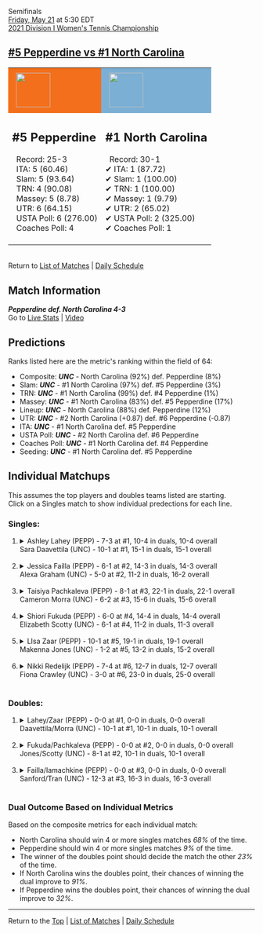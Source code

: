Semifinals[](#top)<a name="top"></a>  
[Friday, May 21](../../schedule/05-21.md) at 5:30 EDT  
[2021 Division I Women's Tennis Championship](../index.md)  
## [#5 Pepperdine vs #1 North Carolina](https://www.ncaa.com/game/5833707)  

<table><tr style="background-color: #d9d9d9 !important"><td style="background-color: #F46F1B !important"><img src="https://www.ncaa.com/sites/default/files/images/logos/schools/p/pepperdine.70.png" width="70" height="70" style="padding: 8px;" /></td><td style="background-color: #7BAFD4 !important"><img src="https://www.ncaa.com/sites/default/files/images/logos/schools/n/north-carolina.70.png" width="70" height="70" style="padding: 8px;" /></td></tr><tr>
<td>  

<h2>#5 Pepperdine</h2>  
&nbsp; Record: 25-3<br>  
&nbsp; ITA: 5 (60.46)<br>  
&nbsp; Slam: 5 (93.64)<br>  
&nbsp; TRN: 4 (90.08)<br>  
&nbsp; Massey: 5 (8.78)<br>  
&nbsp; UTR: 6 (64.15)<br>  
&nbsp; USTA Poll: 6 (276.00)<br>  
&nbsp; Coaches Poll: 4<br>  
<br>  

</td>
<td>  

<h2>#1 North Carolina</h2>  
&nbsp; Record: 30-1<br>  
&#10004; ITA: 1 (87.72)<br>  
&#10004; Slam: 1 (100.00)<br>  
&#10004; TRN: 1 (100.00)<br>  
&#10004; Massey: 1 (9.79)<br>  
&#10004; UTR: 2 (65.02)<br>  
&#10004; USTA Poll: 2 (325.00)<br>  
&#10004; Coaches Poll: 1<br>  
<br>  

</td>
</tr></table>  


<br>Return to [List of Matches](../index.md) &#124; [Daily Schedule](../../schedule/05-21.md)

## Match Information  
***Pepperdine def. North Carolina 4-3***  
Go to [Live Stats](http://scores.tennisticker.de/usa/ustanc/conf/lp.html?lid=83) | [Video](https://tennischannel.com/?utm_source=tennis-dot-com&utm_medium=navigation)  

## Predictions  

Ranks listed here are the metric's ranking within the field of 64:  
- Composite: ***UNC*** - North Carolina (92%) def. Pepperdine (8%)  
- Slam: ***UNC*** - #1 North Carolina (97%) def. #5 Pepperdine (3%)  
- TRN: ***UNC*** - #1 North Carolina (99%) def. #4 Pepperdine (1%)  
- Massey: ***UNC*** - #1 North Carolina (83%) def. #5 Pepperdine (17%)  
- Lineup: ***UNC*** - North Carolina (88%) def. Pepperdine (12%)  
- UTR: ***UNC*** - #2 North Carolina (+0.87) def. #6 Pepperdine (-0.87)  
- ITA: ***UNC*** - #1 North Carolina def. #5 Pepperdine  
- USTA Poll: ***UNC*** - #2 North Carolina def. #6 Pepperdine  
- Coaches Poll: ***UNC*** - #1 North Carolina def. #4 Pepperdine  
- Seeding: ***UNC*** - #1 North Carolina def. #5 Pepperdine  

## Individual Matchups  
This assumes the top players and doubles teams listed are starting.  
Click on a Singles match to show individual predections for each line.  

### Singles:  

<ol>
<li><details>
<summary markdown="span">Ashley Lahey (PEPP) - 7-3 at #1, 10-4 in duals, 10-4 overall<br>Sara Daavettila (UNC) - 10-1 at #1, 15-1 in duals, 15-1 overall</summary>
<h4>Predictions</h4><ul>
<li>Composite: <b><i>UNC</i></b> - Daavettila (77%) def. Lahey (23%)</li>  
<li>Slam: <b><i>UNC</i></b> - Daavettila (77%) def. Lahey (23%)</li>  
<li>TRN: <b><i>UNC</i></b> - Daavettila (86%) def. Lahey (14%)</li>  
<li>Massey: <b><i>UNC</i></b> - Daavettila (76%) def. Lahey (24%)</li>  
<li>UTR: <b><i>UNC</i></b> - Daavettila (68%) def. Lahey (32%)</li>  
<li>ITA: <b><i>UNC</i></b> - Daavettila (64.17) def. Lahey (7.80)</li>  
</ul>
</details>&nbsp;</li>
<li><details>
<summary markdown="span">Jessica Failla (PEPP) - 6-1 at #2, 14-3 in duals, 14-3 overall<br>Alexa Graham (UNC) - 5-0 at #2, 11-2 in duals, 16-2 overall</summary>
<h4>Predictions</h4><ul>
<li>Composite: <b><i>UNC</i></b> - Graham (53%) def. Failla (47%)</li>  
<li>Slam: <b><i>PEPP</i></b> - Failla (51%) def. Graham (49%)</li>  
<li>TRN: <b><i>PEPP</i></b> - Failla (58%) def. Graham (42%)</li>  
<li>Massey: <b><i>UNC</i></b> - Graham (64%) def. Failla (36%)</li>  
<li>UTR: <b><i>UNC</i></b> - Graham (58%) def. Failla (42%)</li>  
<li>ITA: <b><i>PEPP</i></b> - Failla (23.38) def. Graham (15.03)</li>  
</ul>
</details>&nbsp;</li>
<li><details>
<summary markdown="span">Taisiya Pachkaleva (PEPP) - 8-1 at #3, 22-1 in duals, 22-1 overall<br>Cameron Morra (UNC) - 6-2 at #3, 15-6 in duals, 15-6 overall</summary>
<h4>Predictions</h4><ul>
<li>Composite: <b><i>PEPP</i></b> - Pachkaleva (59%) def. Morra (41%)</li>  
<li>Slam: <b><i>UNC</i></b> - Morra (54%) def. Pachkaleva (46%)</li>  
<li>TRN: <b><i>PEPP</i></b> - Pachkaleva (76%) def. Morra (24%)</li>  
<li>Massey: <b><i>PEPP</i></b> - Pachkaleva (50%) def. Morra (50%)</li>  
<li>UTR: <b><i>PEPP</i></b> - Pachkaleva (67%) def. Morra (33%)</li>  
<li>ITA: <b><i>UNC</i></b> - Morra (20.00) def. Pachkaleva (6.37)</li>  
</ul>
</details>&nbsp;</li>
<li><details>
<summary markdown="span">Shiori Fukuda (PEPP) - 6-0 at #4, 14-4 in duals, 14-4 overall<br>Elizabeth Scotty (UNC) - 6-1 at #4, 11-2 in duals, 11-3 overall</summary>
<h4>Predictions</h4><ul>
<li>Composite: <b><i>UNC</i></b> - Scotty (57%) def. Fukuda (43%)</li>  
<li>Slam: <b><i>UNC</i></b> - Scotty (51%) def. Fukuda (49%)</li>  
<li>TRN: <b><i>PEPP</i></b> - Fukuda (54%) def. Scotty (46%)</li>  
<li>Massey: <b><i>UNC</i></b> - Scotty (65%) def. Fukuda (35%)</li>  
<li>UTR: <b><i>UNC</i></b> - Scotty (69%) def. Fukuda (31%)</li>  
<li>ITA: <b><i>UNC</i></b> - Scotty (5.93) def. Fukuda (4.88)</li>  
</ul>
</details>&nbsp;</li>
<li><details>
<summary markdown="span">LIsa Zaar (PEPP) - 10-1 at #5, 19-1 in duals, 19-1 overall<br>Makenna Jones (UNC) - 1-2 at #5, 13-2 in duals, 15-2 overall</summary>
<h4>Predictions</h4><ul>
<li>Composite: <b><i>UNC</i></b> - Jones (74%) def. Zaar (26%)</li>  
<li>Slam: <b><i>UNC</i></b> - Jones (81%) def. Zaar (19%)</li>  
<li>TRN: <b><i>UNC</i></b> - Jones (77%) def. Zaar (23%)</li>  
<li>Massey: <b><i>UNC</i></b> - Jones (76%) def. Zaar (24%)</li>  
<li>UTR: <b><i>UNC</i></b> - Jones (62%) def. Zaar (38%)</li>  
<li>ITA: <b><i>UNC</i></b> - Jones (18.39) def. Zaar (4.47)</li>  
</ul>
</details>&nbsp;</li>
<li><details>
<summary markdown="span">Nikki Redelijk (PEPP) - 7-4 at #6, 12-7 in duals, 12-7 overall<br>Fiona Crawley (UNC) - 3-0 at #6, 23-0 in duals, 25-0 overall</summary>
<h4>Predictions</h4><ul>
<li>Composite: <b><i>UNC</i></b> - Crawley (95%) def. Redelijk (5%)</li>  
<li>Slam: <b><i>UNC</i></b> - Crawley (96%) def. Redelijk (4%)</li>  
<li>TRN: <b><i>UNC</i></b> - Crawley (98%) def. Redelijk (2%)</li>  
<li>Massey: <b><i>UNC</i></b> - Crawley (94%) def. Redelijk (6%)</li>  
<li>UTR: <b><i>UNC</i></b> - Crawley (91%) def. Redelijk (9%)</li>  
<li>ITA: <b><i>UNC</i></b> - Crawley (16.89) def. Redelijk (1.87)</li>  
</ul>
</details>&nbsp;</li>
</ol>

### Doubles:  

<ol>
<li><details>
<summary markdown="span">Lahey/Zaar (PEPP) - 0-0 at #1, 0-0 in duals, 0-0 overall<br>Daavettila/Morra (UNC) - 10-1 at #1, 10-1 in duals, 10-1 overall</summary>
<br>Sorry, we don't have any metrics for this match
</details>&nbsp;</li>
<li><details>
<summary markdown="span">Fukuda/Pachkaleva (PEPP) - 0-0 at #2, 0-0 in duals, 0-0 overall<br>Jones/Scotty (UNC) - 8-1 at #2, 10-1 in duals, 10-1 overall</summary>
<br>Sorry, we don't have any metrics for this match
</details>&nbsp;</li>
<li><details>
<summary markdown="span">Failla/Iamachkine (PEPP) - 0-0 at #3, 0-0 in duals, 0-0 overall<br>Sanford/Tran (UNC) - 12-3 at #3, 16-3 in duals, 16-3 overall</summary>
<br>Sorry, we don't have any metrics for this match
</details>&nbsp;</li>
</ol>

### Dual Outcome Based on Individual Metrics  
  
Based on the composite metrics for each individual match:  
- North Carolina should win 4 or more singles matches *68%* of the time.  
- Pepperdine should win 4 or more singles matches *9%* of the time.  
- The winner of the doubles point should decide the match the other *23%* of the time.  
- If North Carolina wins the doubles point, their chances of winning the dual improve to *91%*.  
- If Pepperdine wins the doubles point, their chances of winning the dual improve to *32%*.  
  
------

Return to the [Top](#top) &#124; [List of Matches](../index.md) &#124; [Daily Schedule](../../schedule/05-21.md)  
